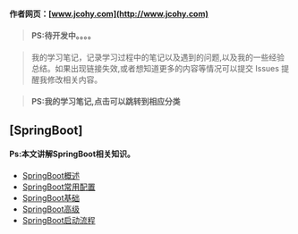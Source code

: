 #### 作者网页：[www.jcohy.com](http://www.jcohy.com)  	
> #### PS:待开发中。。。。

>  我的学习笔记，记录学习过程中的笔记以及遇到的问题,以及我的一些经验总结。如果出现链接失效,或者想知道更多的内容等情况可以提交 Issues 提醒我修改相关内容。

> #### PS:我的学习笔记,点击可以跳转到相应分类

## [SpringBoot]
 #### Ps:本文讲解SpringBoot相关知识。
 * [SpringBoot概述](https://github.com/jiachao23/jcohy-study-sample/tree/master/jcohy-study-springboot/markdown/SpringBoot.md)
 * [SpringBoot常用配置](https://github.com/jiachao23/jcohy-study-sample/tree/master/jcohy-study-springboot/markdown/Conf.md)
 * [SpringBoot基础](https://github.com/jiachao23/jcohy-study-sample/tree/master/jcohy-study-springboot/markdown/SpringBoot.md)
 * [SpringBoot高级](https://github.com/jiachao23/jcohy-study-sample/tree/master/jcohy-study-springboot/markdown/SpringBoot2.md)
 * [SpringBoot启动流程](https://github.com/jiachao23/jcohy-study-sample/blob/master/jcohy-study-springboot/markdown/SpringBoot启动流程.md)
